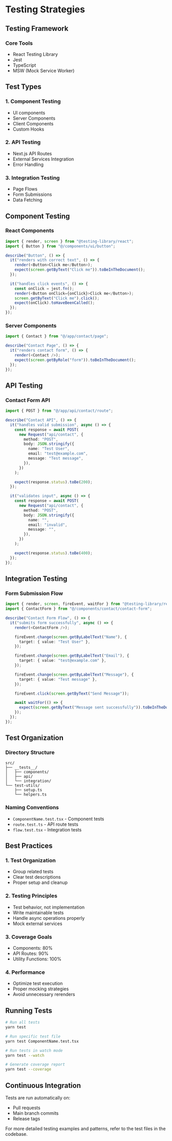 # Testing Strategies

## Testing Framework

### Core Tools

- React Testing Library
- Jest
- TypeScript
- MSW (Mock Service Worker)

## Test Types

### 1. Component Testing

- UI components
- Server Components
- Client Components
- Custom Hooks

### 2. API Testing

- Next.js API Routes
- External Services Integration
- Error Handling

### 3. Integration Testing

- Page Flows
- Form Submissions
- Data Fetching

## Component Testing

### React Components

```typescript
import { render, screen } from "@testing-library/react";
import { Button } from "@/components/ui/button";

describe("Button", () => {
  it("renders with correct text", () => {
    render(<Button>Click me</Button>);
    expect(screen.getByText("Click me")).toBeInTheDocument();
  });

  it("handles click events", () => {
    const onClick = jest.fn();
    render(<Button onClick={onClick}>Click me</Button>);
    screen.getByText("Click me").click();
    expect(onClick).toHaveBeenCalled();
  });
});
```

### Server Components

```typescript
import { Contact } from "@/app/contact/page";

describe("Contact Page", () => {
  it("renders contact form", () => {
    render(<Contact />);
    expect(screen.getByRole("form")).toBeInTheDocument();
  });
});
```

## API Testing

### Contact Form API

```typescript
import { POST } from "@/app/api/contact/route";

describe("Contact API", () => {
  it("handles valid submission", async () => {
    const response = await POST(
      new Request("api/contact", {
        method: "POST",
        body: JSON.stringify({
          name: "Test User",
          email: "test@example.com",
          message: "Test message",
        }),
      })
    );

    expect(response.status).toBe(200);
  });

  it("validates input", async () => {
    const response = await POST(
      new Request("api/contact", {
        method: "POST",
        body: JSON.stringify({
          name: "",
          email: "invalid",
          message: "",
        }),
      })
    );

    expect(response.status).toBe(400);
  });
});
```

## Integration Testing

### Form Submission Flow

```typescript
import { render, screen, fireEvent, waitFor } from "@testing-library/react";
import { ContactForm } from "@/components/contact/contact-form";

describe("Contact Form Flow", () => {
  it("submits form successfully", async () => {
    render(<ContactForm />);

    fireEvent.change(screen.getByLabelText("Name"), {
      target: { value: "Test User" },
    });

    fireEvent.change(screen.getByLabelText("Email"), {
      target: { value: "test@example.com" },
    });

    fireEvent.change(screen.getByLabelText("Message"), {
      target: { value: "Test message" },
    });

    fireEvent.click(screen.getByText("Send Message"));

    await waitFor(() => {
      expect(screen.getByText("Message sent successfully")).toBeInTheDocument();
    });
  });
});
```

## Test Organization

### Directory Structure

```text
src/
├── __tests__/
│   ├── components/
│   ├── api/
│   └── integration/
└── test-utils/
    ├── setup.ts
    └── helpers.ts
```

### Naming Conventions

- `ComponentName.test.tsx` - Component tests
- `route.test.ts` - API route tests
- `flow.test.tsx` - Integration tests

## Best Practices

### 1. Test Organization

- Group related tests
- Clear test descriptions
- Proper setup and cleanup

### 2. Testing Principles

- Test behavior, not implementation
- Write maintainable tests
- Handle async operations properly
- Mock external services

### 3. Coverage Goals

- Components: 80%
- API Routes: 90%
- Utility Functions: 100%

### 4. Performance

- Optimize test execution
- Proper mocking strategies
- Avoid unnecessary rerenders

## Running Tests

```bash
# Run all tests
yarn test

# Run specific test file
yarn test ComponentName.test.tsx

# Run tests in watch mode
yarn test --watch

# Generate coverage report
yarn test --coverage
```

## Continuous Integration

Tests are run automatically on:

- Pull requests
- Main branch commits
- Release tags

For more detailed testing examples and patterns, refer to the test files in the codebase.
